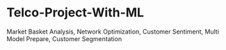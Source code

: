 # Telco-Project-With-ML
Market Basket Analysis, Network Optimization, Customer Sentiment, Multi Model Prepare, Customer Segmentation
